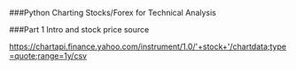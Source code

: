 ###Python Charting Stocks/Forex for Technical Analysis

###Part 1 Intro and stock price source

https://chartapi.finance.yahoo.com/instrument/1.0/'+stock+'/chartdata;type=quote;range=1y/csv